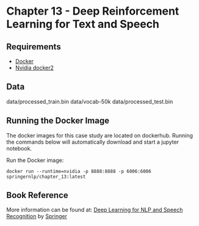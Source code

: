# Chapter 13 - Deep Reinforcement Learning for Text and Speech

## Requirements
* [Docker](https://docs.docker.com/install/) 
* [Nvidia docker2](https://github.com/nvidia/nvidia-docker/wiki/Installation-(version-2.0)#installing-version-20)


## Data
data/processed_train.bin
data/vocab-50k
data/processed_test.bin

## Running the Docker Image
The docker images for this case study are located on dockerhub. Running the commands below will automatically download and start a jupyter notebook.

Run the Docker image:
```
docker run --runtime=nvidia -p 8888:8888 -p 6006:6006 springernlp/chapter_13:latest
```

## Book Reference
More information can be found at: [Deep Learning for NLP and Speech Recognition](https://www.amazon.com/Deep-Learning-NLP-Speech-Recognition/dp/3030145956) by [Springer](https://www.springer.com/us/book/9783030145958) 
